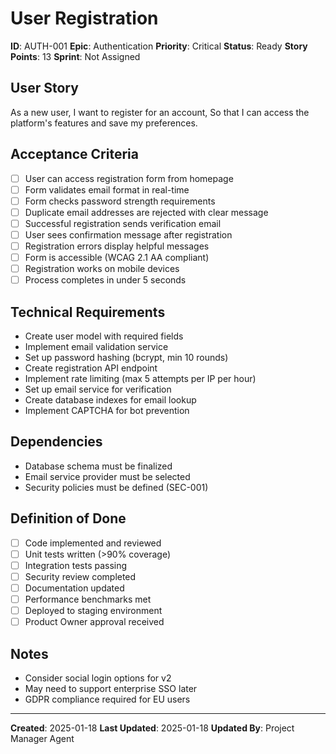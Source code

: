 # User Registration

**ID**: AUTH-001
**Epic**: Authentication
**Priority**: Critical
**Status**: Ready
**Story Points**: 13
**Sprint**: Not Assigned

## User Story
As a new user,
I want to register for an account,
So that I can access the platform's features and save my preferences.

## Acceptance Criteria
- [ ] User can access registration form from homepage
- [ ] Form validates email format in real-time
- [ ] Form checks password strength requirements
- [ ] Duplicate email addresses are rejected with clear message
- [ ] Successful registration sends verification email
- [ ] User sees confirmation message after registration
- [ ] Registration errors display helpful messages
- [ ] Form is accessible (WCAG 2.1 AA compliant)
- [ ] Registration works on mobile devices
- [ ] Process completes in under 5 seconds

## Technical Requirements
- Create user model with required fields
- Implement email validation service
- Set up password hashing (bcrypt, min 10 rounds)
- Create registration API endpoint
- Implement rate limiting (max 5 attempts per IP per hour)
- Set up email service for verification
- Create database indexes for email lookup
- Implement CAPTCHA for bot prevention

## Dependencies
- Database schema must be finalized
- Email service provider must be selected
- Security policies must be defined (SEC-001)

## Definition of Done
- [ ] Code implemented and reviewed
- [ ] Unit tests written (>90% coverage)
- [ ] Integration tests passing
- [ ] Security review completed
- [ ] Documentation updated
- [ ] Performance benchmarks met
- [ ] Deployed to staging environment
- [ ] Product Owner approval received

## Notes
- Consider social login options for v2
- May need to support enterprise SSO later
- GDPR compliance required for EU users

---

**Created**: 2025-01-18
**Last Updated**: 2025-01-18
**Updated By**: Project Manager Agent